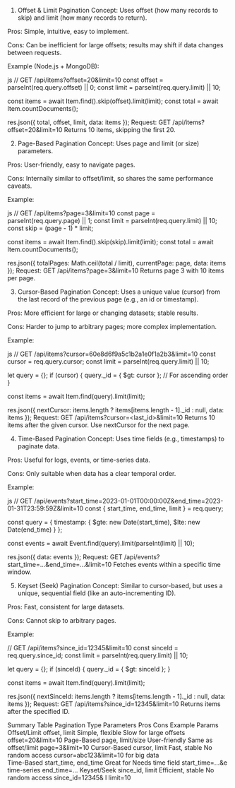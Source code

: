1. Offset & Limit Pagination
Concept: Uses offset (how many records to skip) and limit (how many records to return).

Pros: Simple, intuitive, easy to implement.

Cons: Can be inefficient for large offsets; results may shift if data changes between requests.

Example (Node.js + MongoDB):

js
// GET /api/items?offset=20&limit=10
const offset = parseInt(req.query.offset) || 0;
const limit = parseInt(req.query.limit) || 10;

const items = await Item.find().skip(offset).limit(limit);
const total = await Item.countDocuments();

res.json({
  total,
  offset,
  limit,
  data: items
});
Request:
GET /api/items?offset=20&limit=10
Returns 10 items, skipping the first 20.

2. Page-Based Pagination
Concept: Uses page and limit (or size) parameters.

Pros: User-friendly, easy to navigate pages.

Cons: Internally similar to offset/limit, so shares the same performance caveats.

Example:

js
// GET /api/items?page=3&limit=10
const page = parseInt(req.query.page) || 1;
const limit = parseInt(req.query.limit) || 10;
const skip = (page - 1) * limit;

const items = await Item.find().skip(skip).limit(limit);
const total = await Item.countDocuments();

res.json({
  totalPages: Math.ceil(total / limit),
  currentPage: page,
  data: items
});
Request:
GET /api/items?page=3&limit=10
Returns page 3 with 10 items per page.

3. Cursor-Based Pagination
Concept: Uses a unique value (cursor) from the last record of the previous page (e.g., an id or timestamp).

Pros: More efficient for large or changing datasets; stable results.

Cons: Harder to jump to arbitrary pages; more complex implementation.

Example:

js
// GET /api/items?cursor=60e8d6f9a5c1b2a1e0f1a2b3&limit=10
const cursor = req.query.cursor;
const limit = parseInt(req.query.limit) || 10;

let query = {};
if (cursor) {
  query._id = { $gt: cursor }; // For ascending order
}

const items = await Item.find(query).limit(limit);

res.json({
  nextCursor: items.length ? items[items.length - 1]._id : null,
  data: items
});
Request:
GET /api/items?cursor=<last_id>&limit=10
Returns 10 items after the given cursor. Use nextCursor for the next page.

4. Time-Based Pagination
Concept: Uses time fields (e.g., timestamps) to paginate data.

Pros: Useful for logs, events, or time-series data.

Cons: Only suitable when data has a clear temporal order.

Example:

js
// GET /api/events?start_time=2023-01-01T00:00:00Z&end_time=2023-01-31T23:59:59Z&limit=10
const { start_time, end_time, limit } = req.query;

const query = {
  timestamp: {
    $gte: new Date(start_time),
    $lte: new Date(end_time)
  }
};

const events = await Event.find(query).limit(parseInt(limit) || 10);

res.json({ data: events });
Request:
GET /api/events?start_time=...&end_time=...&limit=10
Fetches events within a specific time window.

5. Keyset (Seek) Pagination
Concept: Similar to cursor-based, but uses a unique, sequential field (like an auto-incrementing ID).

Pros: Fast, consistent for large datasets.

Cons: Cannot skip to arbitrary pages.

Example:


// GET /api/items?since_id=12345&limit=10
const sinceId = req.query.since_id;
const limit = parseInt(req.query.limit) || 10;

let query = {};
if (sinceId) {
  query._id = { $gt: sinceId };
}

const items = await Item.find(query).limit(limit);

res.json({
  nextSinceId: items.length ? items[items.length - 1]._id : null,
  data: items
});
Request:
GET /api/items?since_id=12345&limit=10
Returns items after the specified ID.

Summary Table
Pagination Type	          Parameters	          Pros        	Cons                   	Example Params
Offset/Limit	          offset, limit   	Simple, flexible	Slow for 
                                                              large offsets 	      offset=20&limit=10
Page-Based	             page, limit/size	 User-friendly	Same as offset/limit	  page=3&limit=10
Cursor-Based            	cursor, limit	 Fast, stable     No random access   cursor=abc123&limit=10
                                              for big data		
Time-Based          start_time, end_time	Great for       	Needs time field    	start_time=...&e                                            time-series                                  end_time=... 
Keyset/Seek	             since_id, limit	Efficient, stable	No random access	   since_id=12345&  l                                                                                          limit=10
